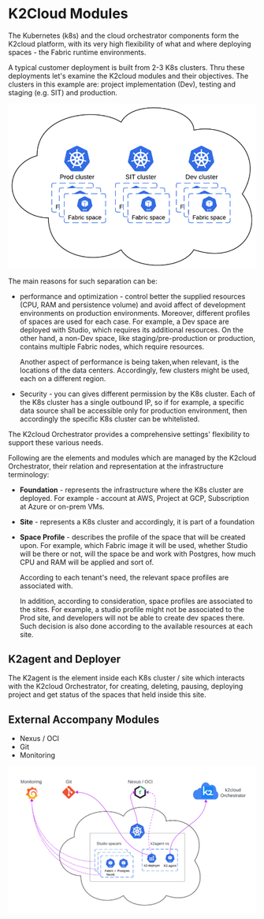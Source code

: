 # K2Cloud Modules

The Kubernetes (k8s) and the cloud orchestrator components form the K2cloud platform, with its very high flexibility of what and where deploying spaces - the Fabric runtime environments. 

A typical customer deployment is built from 2-3 K8s clusters. Thru these deployments let's examine the K2cloud modules and their objectives. The clusters in this example are: project implementation (Dev), testing and staging (e.g. SIT) and production. 

![](images/customer_cluster.png)

The main reasons for such separation can be:

* performance and optimization - control better the supplied resources (CPU, RAM and persistence volume) and avoid affect of development environments on production environments. Moreover, different profiles of spaces are used for each case. For example, a Dev space are deployed with Studio, which requires its additional resources. On the other hand, a non-Dev space, like staging/pre-production or production, contains multiple Fabric nodes, which require resources. 

  Another aspect of performance is being taken,when relevant, is the locations of the data centers. Accordingly,  few clusters might be used, each on a different region. 

* Security - you can gives different permission by the K8s cluster. Each of the K8s cluster has a single outbound IP, so if for example, a specific data source shall be accessible only for production environment, then accordingly the specific K8s cluster can be whitelisted.



The K2cloud Orchestrator provides a comprehensive settings' flexibility to support these various needs.

Following are the elements and modules which are managed by the K2cloud Orchestrator, their relation and representation at the infrastructure terminology:

* **Foundation** - represents the infrastructure where the K8s cluster are deployed. For example - account at AWS, Project at GCP, Subscription at Azure or on-prem VMs.

* **Site** - represents a K8s cluster and accordingly, it is part of a foundation

* **Space Profile** - describes the profile of the space that will be created upon. For example, which Fabric image it will be used, whether Studio will be there or not, will the space be and work with Postgres, how much CPU and RAM will be applied and sort of. 

  According to each tenant's need, the relevant space profiles are associated with.

  In addition, according to consideration, space profiles are associated to the sites. For example, a studio profile might not be associated to the Prod site, and developers will not be able to create dev spaces there. Such decision is also done according to the available resources at each site.



## K2agent and Deployer

The K2agent is the element inside each K8s cluster / site which interacts with the K2cloud Orchestrator, for creating, deleting, pausing, deploying project and get status of the spaces that held inside this site. 





## External Accompany Modules

- Nexus / OCI
- Git
- Monitoring

![](images/cluster_ext_modules.png)